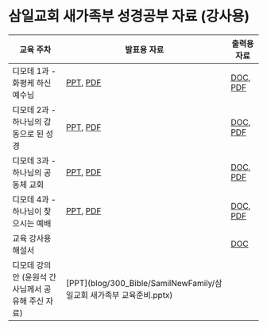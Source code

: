 # 삼일교회 새가족부 성경공부 자료 (강사용)

| 교육 주차                                          | 발표용 자료                                                  | 출력용 자료                                                  |
| -------------------------------------------------- | ------------------------------------------------------------ | ------------------------------------------------------------ |
| 디모데 1과 - 화평케 하신 예수님                    | [PPT](blog/300_Bible/SamilNewFamily/삼일교회_새가족부_디모데1과_강의.pptx), [PDF](blog/300_Bible/SamilNewFamily/삼일교회_새가족부_디모데1과_강의.pdf) | [DOC](blog/300_Bible/SamilNewFamily/삼일교회_새가족부_디모데1과_교재.docx), [PDF](blog/300_Bible/SamilNewFamily/삼일교회_새가족부_디모데1과_교재.pdf) |
| 디모데 2과 - 하나님의 감동으로 된 성경             | [PPT](blog/300_Bible/SamilNewFamily/삼일교회_새가족부_디모데2과_강의.pptx), [PDF](blog/300_Bible/SamilNewFamily/삼일교회_새가족부_디모데2과_강의.pdf) | [DOC](blog/300_Bible/SamilNewFamily/삼일교회_새가족부_디모데2과_교재.docx), [PDF](blog/300_Bible/SamilNewFamily/삼일교회_새가족부_디모데2과_교재.pdf) |
| 디모데 3과 - 하나님의 공동체 교회                  | [PPT](blog/300_Bible/SamilNewFamily/삼일교회_새가족부_디모데3과_강의.pptx), [PDF](blog/300_Bible/SamilNewFamily/삼일교회_새가족부_디모데3과_강의.pdf) | [DOC](blog/300_Bible/SamilNewFamily/삼일교회_새가족부_디모데3과_교재.docx), [PDF](blog/300_Bible/SamilNewFamily/삼일교회_새가족부_디모데3과_교재.pdf) |
| 디모데 4과 - 하나님이 찾으시는 예배                | [PPT](blog/300_Bible/SamilNewFamily/삼일교회_새가족부_디모데4과_강의.pptx), [PDF](blog/300_Bible/SamilNewFamily/삼일교회_새가족부_디모데4과_강의.pdf) | [DOC](blog/300_Bible/SamilNewFamily/삼일교회_새가족부_디모데4과_교재.docx), [PDF](blog/300_Bible/SamilNewFamily/삼일교회_새가족부_디모데4과_교재.pdf) |
| 교육 강사용 해설서                                 |                                                              | [DOC](blog/300_Bible/SamilNewFamily/삼일교회_새가족부_디모데_해설.docx) |
| 디모데 강의안 (윤원석 간사님께서 공유해 주신 자료) | [PPT](blog/300_Bible/SamilNewFamily/삼일교회 새가족부 교육준비.pptx)                       |                                                              |

